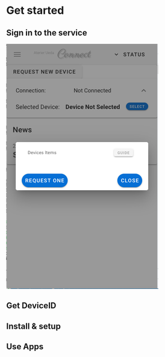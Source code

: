 # Get started

## Sign in to the service
![](./ss.2022-08-10.13.56.36.png)
## Get DeviceID
## Install & setup
## Use Apps